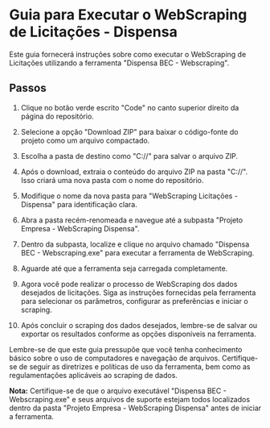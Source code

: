 # Guia para Executar o WebScraping de Licitações - Dispensa

Este guia fornecerá instruções sobre como executar o WebScraping de Licitações utilizando a ferramenta "Dispensa BEC - Webscraping".

## Passos

1. Clique no botão verde escrito "Code" no canto superior direito da página do repositório.

2. Selecione a opção "Download ZIP" para baixar o código-fonte do projeto como um arquivo compactado.

3. Escolha a pasta de destino como "C://" para salvar o arquivo ZIP.

4. Após o download, extraia o conteúdo do arquivo ZIP na pasta "C://". Isso criará uma nova pasta com o nome do repositório.

5. Modifique o nome da nova pasta para "WebScraping Licitações - Dispensa" para identificação clara.

6. Abra a pasta recém-renomeada e navegue até a subpasta "Projeto Empresa - WebScraping Dispensa".

7. Dentro da subpasta, localize e clique no arquivo chamado "Dispensa BEC - Webscraping.exe" para executar a ferramenta de WebScraping.

8. Aguarde até que a ferramenta seja carregada completamente.

9. Agora você pode realizar o processo de WebScraping dos dados desejados de licitações. Siga as instruções fornecidas pela ferramenta para selecionar os parâmetros, configurar as preferências e iniciar o scraping.

10. Após concluir o scraping dos dados desejados, lembre-se de salvar ou exportar os resultados conforme as opções disponíveis na ferramenta.

Lembre-se de que este guia pressupõe que você tenha conhecimento básico sobre o uso de computadores e navegação de arquivos. Certifique-se de seguir as diretrizes e políticas de uso da ferramenta, bem como as regulamentações aplicáveis ao scraping de dados.

**Nota:** Certifique-se de que o arquivo executável "Dispensa BEC - Webscraping.exe" e seus arquivos de suporte estejam todos localizados dentro da pasta "Projeto Empresa - WebScraping Dispensa" antes de iniciar a ferramenta.
